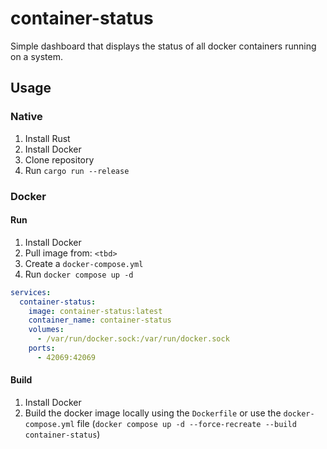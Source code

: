 # container-status

Simple dashboard that displays the status of all docker containers running on a system.

## Usage

### Native

1. Install Rust
2. Install Docker
3. Clone repository
4. Run `cargo run --release`

### Docker

#### Run

1. Install Docker
2. Pull image from: `<tbd>`
3. Create a `docker-compose.yml`
4. Run `docker compose up -d`

```yml
services:
  container-status:
    image: container-status:latest
    container_name: container-status
    volumes:
      - /var/run/docker.sock:/var/run/docker.sock
    ports:
      - 42069:42069
```

#### Build

1. Install Docker
2. Build the docker image locally using the `Dockerfile` or use the `docker-compose.yml` file (`docker compose up -d --force-recreate --build container-status`)
